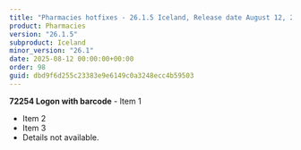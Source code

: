 ```yaml
---
title: "Pharmacies hotfixes - 26.1.5 Iceland, Release date August 12, 2025 - Hotfixes"
product: Pharmacies
version: "26.1.5"
subproduct: Iceland
minor_version: "26.1"
date: 2025-08-12 00:00:00+00:00
order: 98
guid: dbd9f6d255c23383e9e6149c0a3248ecc4b59503
---
```


**72254 Logon with barcode** - Item 1- Item 2- Item 3- Details not available.
